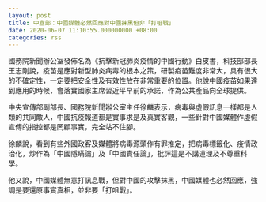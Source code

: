 ```yaml
---
layout: post
title: 中宣部：中國媒體必然回應對中國抹黑但非「打咀戰」
date: 2020-06-07 11:10:55.000000000 +08:00
categories: rss
---
```


國務院新聞辦公室發佈名為《抗擊新冠肺炎疫情的中國行動》白皮書，科技部部長王志剛說，疫苗是應對新型肺炎病毒的根本之策，研製疫苗難度非常大，具有很大的不確定性，一定要把安全性及有效性放在非常重要的位置。他說中國疫苗如果達到應用的時候，會落實國家主席習近平早前的承諾，作為公共產品向全球提供。

中央宣傳部副部長、國務院新聞辦公室主任徐麟表示，病毒與虛假訊息一樣都是人類的共同敵人，中國抗疫報道都是實事求是及真實客觀，一些針對中國媒體作虛假宣傳的指控都是罔顧事實，完全站不住腳。

徐麟說，看到有些外國政客及媒體將病毒源頭作有罪推定，把病毒標籤化、疫情政治化，炒作為「中國隱瞞論」及「中國責任論」，批評這是不講道理及不尊重科學。

他又說，中國媒體無意打訊息戰，但對中國的攻擊抹黑，中國媒體也必然回應，強調是要還原事實真相，並非要「打咀戰」。
